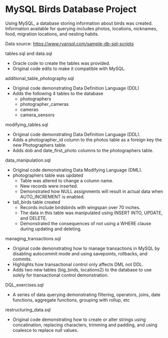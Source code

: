 # MySQL Birds Database Project

Using MySQL, a database storing information about birds was created. Information available for querying includes photos, locations, nicknames, food, migration locations, and nesting habits.

Data source: https://www.ryansql.com/sample-db-sql-scripts

tables.sql and data.sql
- Oracle code to create the tables was provided.
- Original code edits to make it compatible with MySQL.

additional_table_photography.sql
- Original code demonstrating Data Definition Language (DDL)
- Adds the following 4 tables to the database
    - photographers 
    - photographer_cameras
    - cameras 
    - camera_sensors

modifying_tables.sql
- Original code demonstrating Data Definition Language (DDL).
- Adds a photographer_id column to the photos table as a foreign key the new Photographers table.
- Adds dob and date_first_photo columns to the photographers table.

data_manipulation.sql
- Original code demonstrating Data Modifying Language (DML).
- photographers table was updated
    - Table was altered to change a column name.
    - New records were inserted.
    - Demonstrated how NULL assignments will result in actual data when AUTO_INCREMENT is enabled.
- tall_birds table created
    - Records include birdsbirds with wingspan over 70 inches.
    - The data in this table was manipulated using INSERT INTO, UPDATE, and DELETE. 
    - Demonstrated the consequences of not using a WHERE clause during updating and deleting.

managing_transactions.sql
- Original code demonstrating how to manage transactions in MySQL by disabling autocommit mode and using savepoints, rollbacks, and commits. 
- Highlights how transactional control only affects DML not DDL.
- Adds two new tables (big_birds, locations2) to the database to use solely for transactional control demonstration.

DQL_exercises.sql
- A series of data querying demonstrating filtering, operators, joins, date functions, aggregate functions, grouping with rollup, etc

restructuring_data.sql
- Original code demonstrating how to create or alter strings using concatination, replacing characters, trimming and padding, and using coalesce to replace null values.

